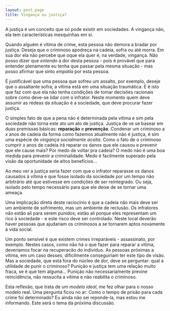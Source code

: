 ```yaml
---
layout: post_page
title: Vingança ou justiça?
---
```


A justiça é um conceito que só pode existir em sociedades. A vingança não, ela tem características mesquinhas em si.

Quando alguém é vítima de crime, esta pessoa não demora a bradar por justiça. Deseja que o criminoso apodreça na cadeia, sofra ou até morra. Em sua dor ela não percebe que oque ela quer é, na verdade, vingança. Não posso dizer que *entendo* a dor desta pessoa - pois é provável que para entender plenamente eu tenha que passar pela mesma situação - mas posso afirmar que sinto *empatia* por esta pessoa. 

É justificável que uma pessoa que sofreu um assalto, por exemplo, deseje que o assaltante sofra; a vítima está em uma situação traumática. E é isto que faz com que ela não tenha condições de tomar decisões racionais sobre como deve-se lidar com o infrator. Neste momento quem deve assumir as rédeas da situação é a sociedade, que deve procurar fazer justiça.

O simples fato de que a pena não é determinada pela vítima e sim pela sociedade não torna este ato um ato de justiça. Justiça de ve se basear em duas premissas básicas: **reparação** e **prevenção**. Condenar um criminoso a *x* anos de cadeia da forma como fazemos atualmente não é justiça, é sim uma espécie de *vingança socialmente aceita*. Como o fato de o criminoso cumprir *x* anos de cadeia irá reparar os danos que ele causou e prevenir que ele cause mais? Por medo de voltar pra cadeia? O medo não é uma boa medida para prevenir a criminalidade. Medo é facilmente superado pela visão da oportunidade de altos benefícios...

Ao meu ver a justiça seria fazer com que o infrator reparasse os danos causados á vitima e que fosse isolado da sociedade por um tempo não arbitrário até que estivesse em condições de ser reintegrado. Ou seja, isolado pelo tempo necessário para que ele deixe de se tornar uma ameaça.

Uma implicação direta deste raciocínio é que a cadeia não mais deve ser um ambiente de sofrimento, mas um ambiente de reclusão. Os infratores não estão ali para serem punidos; estão ali porque eles representam um rico à sociedade - e este risco deve ser controlado. Neste local deverão haver pessoas que ajudariam os criminosos a se tornarem aptos novamente à vida social.

Um ponto sensível é que existem crimes irreparáveis - assassinato, por exemplo. Nestes casos, como não há o que fazer para reparar a vítima, deveriamos focar na recuperacão do indivíduo. As pessoas próximas a vítima, em um caso desses, dificilmente conseguiriam ter este tipo de visão. Mas a sociedade, que está fora do núcleo de dor, deve se perguntar: qual a utilidade de punir o criminoso? Punição e justiça tem uma relação muito fraca, se é que tem alguma... Punição não necessariamente previne reincidência, não ressucita a vítima e não reabilita o criminoso. 

Esta reflexão, que trata de um *modelo ideal*, me fez olhar para o nosso modelo real. Uma pergunta ficou no ar: Como o tempo de prisão para cada crime foi determinado? Eu ainda não sei reponde-la, mas estou me informando. Este será o tema da próxima discussão.
